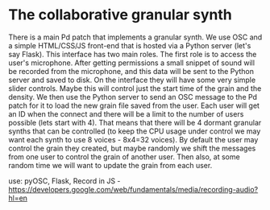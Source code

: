 # The collaborative granular synth

There is a main Pd patch that implements a granular synth. 
We use OSC and a simple HTML/CSS/JS front-end that is hosted via a Python server (let's say Flask).
This interface has two main roles. The first role is to access the user's microphone.
After getting permissions a small snippet of sound will be recorded from the microphone,
and this data will be sent to the Python server and saved to disk. On the interface they will 
have some very simple slider controls. Maybe this will control just the start time of the grain
and the density. We then use the Python server to send an OSC message to the Pd patch for it to
load the new grain file saved from the user. Each user will get an ID when the connect and there
will be a limit to the number of users possible (lets start with 4). That means that there will be 
4 dormant granular synths that can be controlled (to keep the CPU usage under control we may
want each synth to use 8 voices - 8x4=32 voices). By default the user may control the grain they
created, but maybe randomly we shift the messages from one user to control the grain of another user.
Then also, at some random time we will want to update the grain from each user. 

use: pyOSC, Flask, 
Record in JS - https://developers.google.com/web/fundamentals/media/recording-audio?hl=en